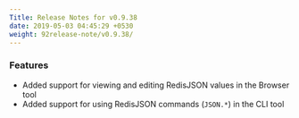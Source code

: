 ```yaml
---
Title: Release Notes for v0.9.38
date: 2019-05-03 04:45:29 +0530
weight: 92release-note/v0.9.38/
---
```

### Features

- Added support for viewing and editing RedisJSON values in the Browser tool
- Added support for using RedisJSON commands (`JSON.*`) in the CLI tool
